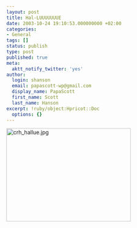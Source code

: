 ```yaml
---
layout: post
title: Hal-LUUUUUUUE
date: 2003-10-24 19:10:53.000000000 +02:00
categories:
- General
tags: []
status: publish
type: post
published: true
meta:
  aktt_notify_twitter: 'yes'
author:
  login: shanson
  email: papascott-wp@gmail.com
  display_name: PapaScott
  first_name: Scott
  last_name: Hanson
excerpt: !ruby/object:Hpricot::Doc
  options: {}
---
```

<p><img alt="crh_hallue.jpg" src="http://www.papascott.de/wordpress/wp-content/uploads/2003/10/crh_hallue.jpg" width="325" height="244" border="0" /></p>

